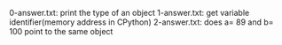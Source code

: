 0-answer.txt: print the type of an object
1-answer.txt: get variable identifier(memory address in CPython)
2-answer.txt: does a= 89 and b= 100 point to the same object
